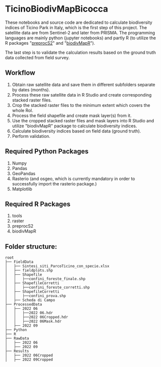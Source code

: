 # TicinoBiodivMapBicocca

These notebooks and source code are dedicated to calculate biodiversity indices of Ticino Park in Italy, which is the first step of this project. The satellite data are from Sentinel-2 and later from PRISMA. The programming languages are mainly python (jupyter notebooks) and partly R (to utilize the R packages "[preprocS2](https://github.com/jbferet/preprocs2)" and "[biodivMapR](https://github.com/jbferet/biodivMapR)"). 

The last step is to validate the calculation results based on the ground truth data collected from field survey. 

## Workflow

1. Obtain raw satellite data and save them in different subfolders separate by dates (months).
2. Process these raw satellite data in R Studio and create corresponding stacked raster files.
3. Crop the stacked raster files to the minimum extent which covers the whole RoI.
4. Process the field shapefile and create mask layer(s) from it.
5. Use the cropped stacked raster files and mask layers into R Studio and utilize "biodivMapR" package to calculate biodiversity indices.
6. Calculate biodiversity indices based on field data (ground truth).
7. Perform validation. 

## Required Python Packages

1. Numpy
2. Pandas
3. GeoPandas
4. Rasterio (and osgeo, which is currently mandatory in order to successfully import the rasterio package.)
5. Matplotlib

## Required R Packages

1. tools
2. raster
3. preprocS2
4. biodivMapR

## Folder structure: 

```
root
├── FieldData
│   ├── Sintesi_siti_ParcoTicino_con_specie.xlsx
│   ├── fieldplots.shp
│   ├── Shapefile
│   │   ├──confini_foreste_finale.shp
│   ├── ShapefileCorretti
│   │   ├──confini_foreste_corretti.shp
│   ├── ShapefileCorretti
│   │   ├──confini_prova.shp
│   ├── Scheda di Campo
├── ProcessedData
│   ├── 2022 06
│   │   ├──2022 06.hdr
│   │   ├──2022 06Cropped.hdr
│   │   ├──2022 06Mask.hdr
│   ├── 2022 09
├── Python
├── R
├── RawData
│   ├── 2022 06
│   ├── 2022 09
├── Results
│   ├── 2022 06Cropped
│   ├── 2022 09Cropped
```

